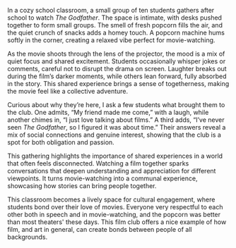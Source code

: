 In a cozy school classroom, a small group of ten students gathers after school to watch _The Godfather_. The space is intimate, with desks pushed together to form small groups. The smell of fresh popcorn fills the air, and the quiet crunch of snacks adds a homey touch. A popcorn machine hums softly in the corner, creating a relaxed vibe perfect for movie-watching.

As the movie shoots through the lens of the projector, the mood is a mix of quiet focus and shared excitement. Students occasionally whisper jokes or comments, careful not to disrupt the drama on screen. Laughter breaks out during the film’s darker moments, while others lean forward, fully absorbed in the story. This shared experience brings a sense of togetherness, making the movie feel like a collective adventure.

Curious about why they’re here, I ask a few students what brought them to the club. One admits, “My friend made me come,” with a laugh, while another chimes in, “I just love talking about films.” A third adds, “I’ve never seen _The Godfather_, so I figured it was about time.” Their answers reveal a mix of social connections and genuine interest, showing that the club is a spot for both obligation and passion.

This gathering highlights the importance of shared experiences in a world that often feels disconnected. Watching a film together sparks conversations that deepen understanding and appreciation for different viewpoints. It turns movie-watching into a communal experience, showcasing how stories can bring people together.

This classroom becomes a lively space for cultural engagement, where students bond over their love of movies. Everyone very respectful to each other both in speech and in movie-watching, and the popcorn was better than most theaters' these days. This film club offers a nice example of how film, and art in general, can create bonds between people of all backgrounds. 